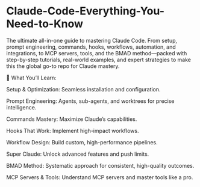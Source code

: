# Claude-Code-Everything-You-Need-to-Know
The ultimate all-in-one guide to mastering Claude Code. From setup, prompt engineering, commands, hooks, workflows, automation, and integrations, to MCP servers, tools, and the BMAD method—packed with step-by-step tutorials, real-world examples, and expert strategies to make this the global go-to repo for Claude mastery.

🧵 What You’ll Learn:

Setup & Optimization: Seamless installation and configuration.

Prompt Engineering: Agents, sub-agents, and worktrees for precise intelligence.

Commands Mastery: Maximize Claude’s capabilities.

Hooks That Work: Implement high-impact workflows.

Workflow Design: Build custom, high-performance pipelines.

Super Claude: Unlock advanced features and push limits.

BMAD Method: Systematic approach for consistent, high-quality outcomes.

MCP Servers & Tools: Understand MCP servers and master tools like a pro.
